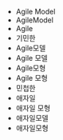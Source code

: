 ﻿- Agile Model
- AgileModel
- Agile
- 기민한
- Agile모델
- Agile 모델
- Agile모형
- Agile 모형
- 민첩한
- 애자일
- 애자일 모형
- 애자일모델
- 애자일모형
